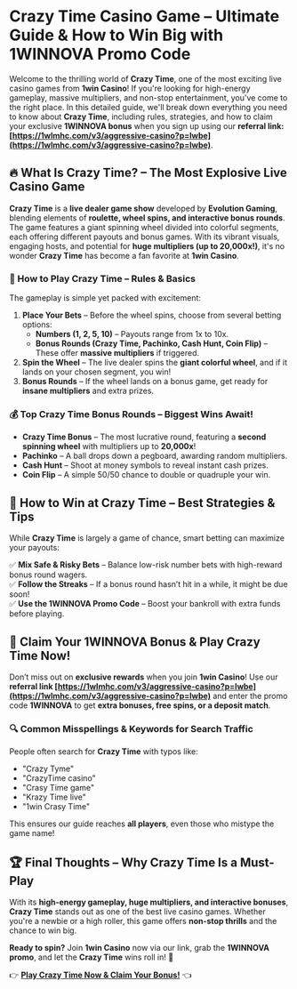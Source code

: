 # Crazy Time Casino Game – Ultimate Guide & How to Win Big with 1WINNOVA Promo Code  

Welcome to the thrilling world of **Crazy Time**, one of the most exciting live casino games from **1win Casino**! If you're looking for high-energy gameplay, massive multipliers, and non-stop entertainment, you've come to the right place. In this detailed guide, we'll break down everything you need to know about **Crazy Time**, including rules, strategies, and how to claim your exclusive **1WINNOVA bonus** when you sign up using our **referral link: [https://1wlmhc.com/v3/aggressive-casino?p=lwbe](https://1wlmhc.com/v3/aggressive-casino?p=lwbe)**.  

## 🔥 What Is Crazy Time? – The Most Explosive Live Casino Game  

**Crazy Time** is a **live dealer game show** developed by **Evolution Gaming**, blending elements of **roulette, wheel spins, and interactive bonus rounds**. The game features a giant spinning wheel divided into colorful segments, each offering different payouts and bonus games. With its vibrant visuals, engaging hosts, and potential for **huge multipliers (up to 20,000x!)**, it's no wonder **Crazy Time** has become a fan favorite at **1win Casino**.  

### 🎡 How to Play Crazy Time – Rules & Basics  

The gameplay is simple yet packed with excitement:  

1. **Place Your Bets** – Before the wheel spins, choose from several betting options:  
   - **Numbers (1, 2, 5, 10)** – Payouts range from 1x to 10x.  
   - **Bonus Rounds (Crazy Time, Pachinko, Cash Hunt, Coin Flip)** – These offer **massive multipliers** if triggered.  
2. **Spin the Wheel** – The live dealer spins the **giant colorful wheel**, and if it lands on your chosen segment, you win!  
3. **Bonus Rounds** – If the wheel lands on a bonus game, get ready for **insane multipliers** and extra prizes.  

### 💰 Top Crazy Time Bonus Rounds – Biggest Wins Await!  

- **Crazy Time Bonus** – The most lucrative round, featuring a **second spinning wheel** with multipliers up to **20,000x**!  
- **Pachinko** – A ball drops down a pegboard, awarding random multipliers.  
- **Cash Hunt** – Shoot at money symbols to reveal instant cash prizes.  
- **Coin Flip** – A simple 50/50 chance to double or quadruple your win.  

## 🚀 How to Win at Crazy Time – Best Strategies & Tips  

While **Crazy Time** is largely a game of chance, smart betting can maximize your payouts:  

✅ **Mix Safe & Risky Bets** – Balance low-risk number bets with high-reward bonus round wagers.  
✅ **Follow the Streaks** – If a bonus round hasn’t hit in a while, it might be due soon!  
✅ **Use the 1WINNOVA Promo Code** – Boost your bankroll with extra funds before playing.  

## 🎁 Claim Your 1WINNOVA Bonus & Play Crazy Time Now!  

Don’t miss out on **exclusive rewards** when you join **1win Casino**! Use our **referral link [https://1wlmhc.com/v3/aggressive-casino?p=lwbe](https://1wlmhc.com/v3/aggressive-casino?p=lwbe)** and enter the promo code **1WINNOVA** to get **extra bonuses, free spins, or a deposit match**.  

### 🔍 Common Misspellings & Keywords for Search Traffic  

People often search for **Crazy Time** with typos like:  
- "Crazy Tyme"  
- "CrazyTime casino"  
- "Crasy Time game"  
- "Krazy Time live"  
- "1win Crasy Time"  

This ensures our guide reaches **all players**, even those who mistype the game name!  

## 🏆 Final Thoughts – Why Crazy Time Is a Must-Play  

With its **high-energy gameplay, huge multipliers, and interactive bonuses**, **Crazy Time** stands out as one of the best live casino games. Whether you're a newbie or a high roller, this game offers **non-stop thrills** and the chance to win big.  

**Ready to spin?** Join **1win Casino** now via our link, grab the **1WINNOVA promo**, and let the **Crazy Time** wins roll in! 🎉  

👉 **[Play Crazy Time Now & Claim Your Bonus!](https://1wlmhc.com/v3/aggressive-casino?p=lwbe)** 👈